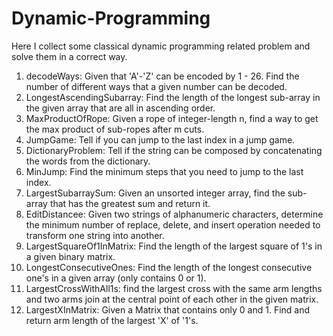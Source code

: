 # Dynamic-Programming

Here I collect some classical dynamic programming related problem and solve them in a correct way.

1. decodeWays: Given that 'A'-'Z' can be encoded by 1 - 26. Find the number of different ways that a given number can be 
decoded.
2. LongestAscendingSubarray: Find the length of the longest sub-array in the given array that are all in ascending order. 
3. MaxProductOfRope: Given a rope of integer-length n, find a way to get the max product of sub-ropes after m cuts.
4. JumpGame: Tell if you can jump to the last index in a jump game.
5. DictionaryProblem: Tell if the string can be composed by concatenating the words from the dictionary.
6. MinJump: Find the minimum steps that you need to jump to the last index.
7. LargestSubarraySum: Given an unsorted integer array, find the sub-array that has the greatest sum and return it.
8. EditDistancee: Given two strings of alphanumeric characters, determine the minimum number of replace, delete, and insert operation needed to transform one string into another.
9. LargestSquareOf1InMatrix: Find the length of the largest square of 1's in a given binary matrix.
10. LongestConsecutiveOnes: Find the length of the longest consecutive one's in a given array (only contains 0 or 1).
11. LargestCrossWithAll1s: find the largest cross with the same arm lengths and two arms join at the central point of each other in the given matrix.
12. LargestXInMatrix: Given a Matrix that contains only 0 and 1. Find and return arm length of the largest 'X' of '1's.
